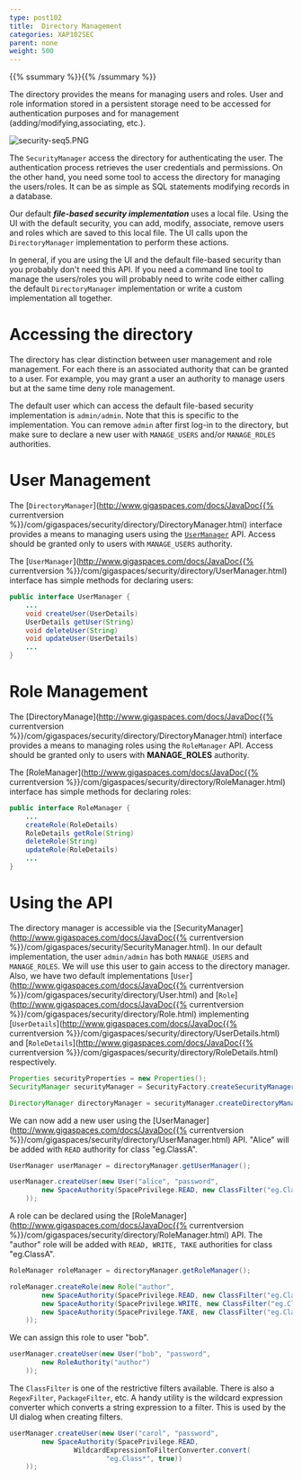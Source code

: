 ```yaml
---
type: post102
title:  Directory Management
categories: XAP102SEC
parent: none
weight: 500
---
```


{{% ssummary %}}{{% /ssummary %}}


The directory provides the means for managing users and roles. User and role information stored in a persistent storage need to be accessed for authentication purposes and for management (adding/modifying,associating, etc.).

![security-seq5.PNG](/attachment_files/security-seq5.PNG)

The `SecurityManager` access the directory for authenticating the user. The authentication process retrieves the user credentials and permissions. On the other hand, you need some tool to access the directory for managing the users/roles. It can be as simple as SQL statements modifying records in a database.

Our default _**file-based security implementation**_ uses a local file. Using the UI with the default security, you can add, modify, associate, remove users and roles which are saved to this local file. The UI calls upon the `DirectoryManager` implementation to perform these actions.

In general, if you are using the UI and the default file-based security than you probably don't need this API. If you need a command line tool to manage the users/roles you will probably need to write code either calling the default `DirectoryManager` implementation or write a custom implementation all together.

# Accessing the directory

The directory has clear distinction between user management and role management. For each there is an associated authority that can be granted to a user. For example, you may grant a user an authority to manage users but at the same time deny role management.

The default user which can access the default file-based security implementation is `admin/admin`. Note that this is specific to the implementation. You can remove `admin` after first log-in to the directory, but make sure to declare a new user with `MANAGE_USERS` and/or `MANAGE_ROLES` authorities.

# User Management

The [`DirectoryManager`](http://www.gigaspaces.com/docs/JavaDoc{{% currentversion %}}/com/gigaspaces/security/directory/DirectoryManager.html) interface provides a means to managing users using the [`UserManager`](http://www.gigaspaces.com/docs/JavaDoc.6/com/gigaspaces/security/directory/UserManager.html) API. Access should be granted only to users with `MANAGE_USERS` authority.

The [`UserManager`](http://www.gigaspaces.com/docs/JavaDoc{{% currentversion %}}/com/gigaspaces/security/directory/UserManager.html) interface has simple methods for declaring users:


```java
public interface UserManager {
    ...
    void createUser(UserDetails)
    UserDetails getUser(String)
    void deleteUser(String)
    void updateUser(UserDetails)
    ...
}
```

# Role Management

The [DirectoryManage](http://www.gigaspaces.com/docs/JavaDoc{{% currentversion %}}/com/gigaspaces/security/directory/DirectoryManager.html) interface provides a means to managing roles using the `RoleManager` API. Access should be granted only to users with **MANAGE_ROLES** authority.

The [RoleManager](http://www.gigaspaces.com/docs/JavaDoc{{% currentversion %}}/com/gigaspaces/security/directory/RoleManager.html) interface has simple methods for declaring roles:


```java
public interface RoleManager {
    ...
    createRole(RoleDetails)
    RoleDetails getRole(String)
    deleteRole(String)
    updateRole(RoleDetails)
    ...
}
```

# Using the API

The directory manager is accessible via the [SecurityManager](http://www.gigaspaces.com/docs/JavaDoc{{% currentversion %}}/com/gigaspaces/security/SecurityManager.html). In our default implementation, the user `admin/admin` has both `MANAGE_USERS` and `MANAGE_ROLES`. We will use this user to gain access to the directory manager. Also, we have two default implementations [`User`](http://www.gigaspaces.com/docs/JavaDoc{{% currentversion %}}/com/gigaspaces/security/directory/User.html) and [`Role`](http://www.gigaspaces.com/docs/JavaDoc{{% currentversion %}}/com/gigaspaces/security/directory/Role.html) implementing [`UserDetails`](http://www.gigaspaces.com/docs/JavaDoc{{% currentversion %}}/com/gigaspaces/security/directory/UserDetails.html) and [`RoleDetails`](http://www.gigaspaces.com/docs/JavaDoc{{% currentversion %}}/com/gigaspaces/security/directory/RoleDetails.html) respectively.


```java
Properties securityProperties = new Properties();
SecurityManager securityManager = SecurityFactory.createSecurityManager(securityProperties);

DirectoryManager directoryManager = securityManager.createDirectoryManager(new User("admin", "admin"));
```

We can now add a new user using the [UserManager](http://www.gigaspaces.com/docs/JavaDoc{{% currentversion %}}/com/gigaspaces/security/directory/UserManager.html) API. "Alice" will be added with `READ` authority for class "eg.ClassA".


```java
UserManager userManager = directoryManager.getUserManager();

userManager.createUser(new User("alice", "password",
        new SpaceAuthority(SpacePrivilege.READ, new ClassFilter("eg.ClassA"))
    ));
```

A role can be declared using the [RoleManager](http://www.gigaspaces.com/docs/JavaDoc{{% currentversion %}}/com/gigaspaces/security/directory/RoleManager.html) API. The "author" role will be added with `READ, WRITE, TAKE` authorities for class "eg.ClassA".


```java
RoleManager roleManager = directoryManager.getRoleManager();

roleManager.createRole(new Role("author",
        new SpaceAuthority(SpacePrivilege.READ, new ClassFilter("eg.ClassA")),
        new SpaceAuthority(SpacePrivilege.WRITE, new ClassFilter("eg.ClassA")),
        new SpaceAuthority(SpacePrivilege.TAKE, new ClassFilter("eg.ClassA"))
    ));
```

We can assign this role to user "bob".


```java
userManager.createUser(new User("bob", "password",
        new RoleAuthority("author")
    ));
```

The `ClassFilter` is one of the restrictive filters available. There is also a `RegexFilter`, `PackageFilter`, etc. A handy utility is the wildcard expression converter which converts a string expression to a filter. This is used by the UI dialog when creating filters.


```java
userManager.createUser(new User("carol", "password",
        new SpaceAuthority(SpacePrivilege.READ,
				WildcardExpressionToFilterConverter.convert(
						"eg.Class*", true))
    ));
```

